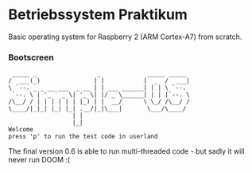 # Betriebssystem Praktikum

Basic operating system for Raspberry 2 (ARM Cortex-A7) from scratch.


### Bootscreen
```
 _____ _                 _             _____ _____ 
/  ___(_)               | |           |  _  /  ___|
\ `--. _ _ __ ___  _ __ | | ___ ______| | | \ `--. 
 `--. \ | '_ ` _ \| '_ \| |/ _ \______| | | |`--. \
/\__/ / | | | | | | |_) | |  __/      \ \_/ /\__/ /
\____/|_|_| |_| |_| .__/|_|\___|       \___/\____/ 
                  | |                              
                  |_|                              
Welcome 
press 'p' to run the test code in userland
```

The final version 0.6 is able to run multi-threaded code - but sadly it will never run DOOM :(
